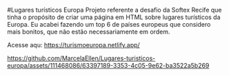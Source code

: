 #Lugares turísticos Europa 
Projeto referente a desafio da Softex Recife que tinha o propósito de criar uma página em HTML sobre lugares turísticos da Europa.
Eu acabei fazendo um top 6 de países europeus que considero mais bonitos, que não estão necessariamente em ordem.

Acesse aqu: https://turismoeuropa.netlify.app/


https://github.com/MarcelaEllen/Lugares-turisticos-europa/assets/111468086/63397189-3353-4c05-9e62-ba3522a5b269

